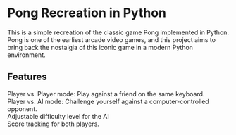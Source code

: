 # Pong Recreation in Python

This is a simple recreation of the classic game Pong implemented in Python. Pong is one of the earliest arcade video games, and this project aims to bring back the nostalgia of this iconic game in a modern Python environment.

## Features
Player vs. Player mode: Play against a friend on the same keyboard.<br>
Player vs. AI mode: Challenge yourself against a computer-controlled opponent.<br>
Adjustable difficulty level for the AI<br>
Score tracking for both players.<br>
